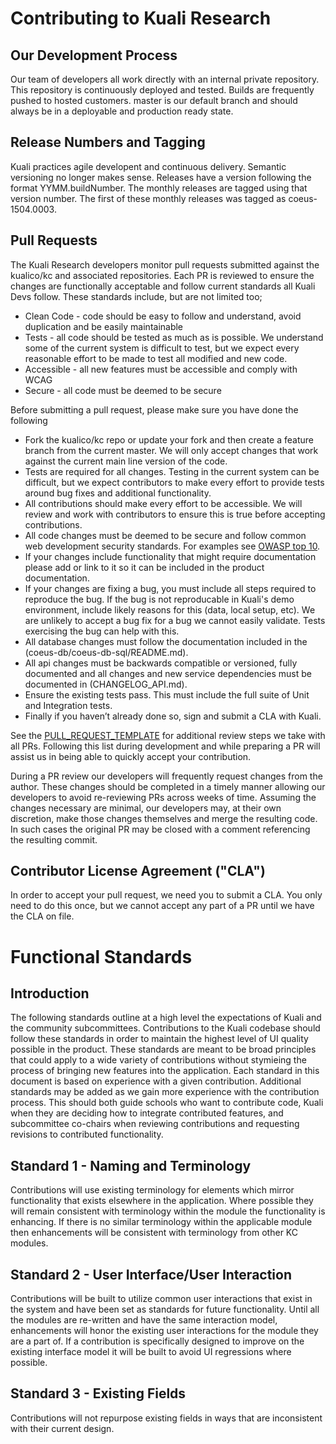# Contributing to Kuali Research

## Our Development Process
Our team of developers all work directly with an internal private repository. This repository is continuously deployed and tested. Builds are frequently pushed to hosted customers. master is our default branch and should always be in a deployable and production ready state.

## Release Numbers and Tagging
Kuali practices agile developent and continuous delivery. Semantic versioning no longer makes sense. Releases have a version following the format YYMM.buildNumber. The monthly releases are tagged using that version number. The first of these monthly releases was tagged as coeus-1504.0003.


## Pull Requests
The Kuali Research developers monitor pull requests submitted against the kualico/kc and associated repositories. Each PR is reviewed to ensure the changes are functionally acceptable and follow current standards all Kuali Devs follow. These standards include, but are not limited too;
* Clean Code - code should be easy to follow and understand, avoid duplication and be easily maintainable
* Tests - all code should be tested as much as is possible. We understand some of the current system is difficult to test, but we expect every reasonable effort to be made to test all modified and new code.
* Accessible - all new features must be accessible and comply with WCAG
* Secure - all code must be deemed to be secure

Before submitting a pull request, please make sure you have done the following
* Fork the kualico/kc repo or update your fork and then create a feature branch from the current master. We will only accept changes that work against the current main line version of the code.
* Tests are required for all changes. Testing in the current system can be difficult, but we expect contributors to make every effort to provide tests around bug fixes and additional functionality.
* All contributions should make every effort to be accessible. We will review and work with contributors to ensure this is true before accepting contributions.
* All code changes must be deemed to be secure and follow common web development security standards. For examples see [OWASP top 10](https://www.owasp.org/index.php/Top_10_2013-Top_10).
* If your changes include functionality that might require documentation please add or link to it so it can be included in the product documentation.
* If your changes are fixing a bug, you must include all steps required to reproduce the bug. If the bug is not reproducable in Kuali's demo environment, include likely reasons for this (data, local setup, etc). We are unlikely to accept a bug fix for a bug we cannot easily validate. Tests exercising the bug can help with this.
* All database changes must follow the documentation included in the (coeus-db/coeus-db-sql/README.md).
* All api changes must be backwards compatible or versioned, fully documented and all changes and new service dependencies must be documented in (CHANGELOG_API.md).
* Ensure the existing tests pass. This must include the full suite of Unit and Integration tests.
* Finally if you haven’t already done so, sign and submit a CLA with Kuali.

See the [PULL_REQUEST_TEMPLATE](.github/PULL_REQUEST_TEMPLATE.md) for additional review steps we take with all PRs. Following this list during development and while preparing a PR will assist us in being able to quickly accept your contribution.

During a PR review our developers will frequently request changes from the author. These changes should be completed in a timely manner allowing our developers to avoid re-reviewing PRs across weeks of time. Assuming the changes necessary are minimal, our developers may, at their own discretion, make those changes themselves and merge the resulting code. In such cases the original PR may be closed with a comment referencing the resulting commit.

## Contributor License Agreement ("CLA")
In order to accept your pull request, we need you to submit a CLA. You only need to do this once, but we cannot accept any part of a PR until we have the CLA on file.

# Functional Standards
## Introduction
The following standards outline at a high level the expectations of Kuali and the community subcommittees. Contributions to the Kuali codebase should follow these standards in order to maintain the highest level of UI quality possible in the product.  These standards are meant to be broad principles that could apply to a wide variety of contributions without stymieing the process of bringing new features into the application.  Each standard in this document is based on experience with a given contribution.  Additional standards may be added as we gain more experience with the contribution process.  This should both guide schools who want to contribute code, Kuali when they are deciding how to integrate contributed features, and subcommittee co-chairs when reviewing contributions and requesting revisions to contributed functionality.

## Standard 1 - Naming and Terminology
Contributions will use existing terminology for elements which mirror functionality that exists elsewhere in the application.  Where possible they will remain consistent with terminology within the module the functionality is enhancing.  If there is no similar terminology within the applicable module then enhancements will be consistent with terminology from other KC modules.

## Standard 2 - User Interface/User Interaction
Contributions will be built to utilize common user interactions that exist in the system and have been set as standards for future functionality.  Until all the modules are re-written and have the same interaction model, enhancements will honor the existing user interactions for the module they are a part of.  If a contribution is specifically designed to improve on the existing interface model it will be built to avoid UI regressions where possible.

## Standard 3 - Existing Fields
Contributions will not repurpose existing fields in ways that are inconsistent with their current design.
